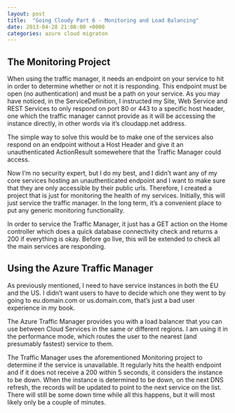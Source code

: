 ```yaml
---
layout: post
title:  "Going Cloudy Part 6 - Monitoring and Load Balancing"
date: 2013-04-28 21:08:00 +0000
categories: azure cloud migraton
---
```


## The Monitoring Project
When using the traffic manager, it needs an endpoint on your service to hit in order to determine whether or not it is responding. This endpoint must be open (no authentication) and must be a path on your service. As you may have noticed, in the ServiceDefinition, I instructed my Site, Web Service and REST Services to only respond on port 80 or 443 to a specific host header, one which the traffic manager cannot provide as it will be accessing the instance directly, in other words via it’s cloudapp.net address.

The simple way to solve this would be to make one of the services also respond on an endpoint without a Host Header and give it an unauthenticated ActionResult somewehere that the Traffic Manager could access.

Now I’m no security expert, but I do my best, and I didn’t want any of my core services hosting an unauthenticated endpoint and I want to make sure that they are only accessible by their public urls. Therefore, I created a project that is just for monitoring the health of my services. Initially, this will just service the traffic manager. In the long term, it’s a convenient place to put any generic monitoring functionality.

In order to service the Traffic Manager, it just has a GET action on the Home controller which does a quick database connectivity check and returns a 200 if everything is okay. Before go live, this will be extended to check all the main services are responding.

## Using the Azure Traffic Manager
As previously mentioned, I need to have service instances in both the EU and the US. I didn’t want users to have to decide which one they went to by going to eu.domain.com or us.domain.com, that’s just a bad user experience in my book.

The Azure Traffic Manager provides you with a load balancer that you can use between Cloud Services in the same or different regions. I am using it in the performance mode, which routes the user to the nearest (and presumably fastest) service to them.

The Traffic Manager uses the aforementioned Monitoring project to determine if the service is unavailable. It regularly hits the health endpoint and if it does not receive a 200 within 5 seconds, it considers the instance to be down. When the instance is determined to be down, on the next DNS refresh, the records will be updated to point to the next service on the list. There will still be some down time while all this happens, but it will most likely only be a couple of minutes.
